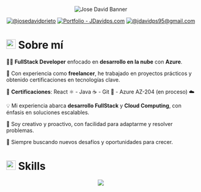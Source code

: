 <div align="center">

![Jose David Banner](https://github.com/user-attachments/assets/bdbe6b46-d9d3-4f08-a960-cca714b131ce)

[![@josedavidprieto](https://img.icons8.com/fluency/48/000000/linkedin.png "@josedavidprieto")](https://www.linkedin.com/in/jdavidprietosuarez) [![Portfolio - JDavidps.com](https://img.icons8.com/?size=48&id=VJz2Ob51dvZJ&format=png&color=000000 "Portfolio - JDavidps")](https://josedavidps.netlify.app/) [![@jdavidps95@gmail.com](https://img.icons8.com/fluency/48/000000/apple-mail.png "@jdavidps95@gmail.com")](mailto:jdavidps95@gmail.com)

</div>

# <img src="https://media.giphy.com/media/hvRJCLFzcasrR4ia7z/giphy.gif" width="25"> Sobre mí

👨‍💻 **FullStack Developer** enfocado en **desarrollo en la nube** con **Azure**.

🚀 Con experiencia como **freelancer**, he trabajado en proyectos prácticos y obtenido certificaciones en tecnologías clave.

📜 **Certificaciones**: React ⚛️ - Java ☕ - Git 🌱 - Azure AZ-204 (en proceso) ☁️ 

💡 Mi experiencia abarca **desarrollo FullStack** y **Cloud Computing**, con énfasis en soluciones escalables.

🎯 Soy creativo y proactivo, con facilidad para adaptarme y resolver problemas.

🌟 Siempre buscando nuevos desafíos y oportunidades para crecer.

# <img src="https://media2.giphy.com/media/QssGEmpkyEOhBCb7e1/giphy.gif?cid=ecf05e47a0n3gi1bfqntqmob8g9aid1oyj2wr3ds3mg700bl&rid=giphy.gif" width ="25"><b> Skills</b>

<div align="center">
  <a href="https://skillicons.dev">
    <img src="https://skillicons.dev/icons?i=astro,bash,bootstrap,cs,css,django,git,github,html,java,js,linux,md,mongodb,mysql,nextjs,nodejs,php,postman,powershell,py,react,spring,tailwind,ts,vscode,visualstudio,windows&perline=14" /> 
  </a>
</div>





